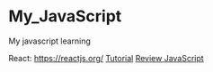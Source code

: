 # My_JavaScript
My javascript learning

React: https://reactjs.org/
[Tutorial](https://reactjs.org/tutorial/tutorial.html)
[Review JavaScript](https://developer.mozilla.org/en-US/docs/Web/JavaScript/A_re-introduction_to_JavaScript)

